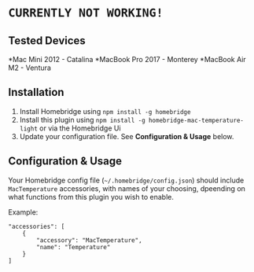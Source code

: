 # `CURRENTLY NOT WORKING!`

## Tested Devices
*Mac Mini 2012 - Catalina
*MacBook Pro 2017 - Monterey
*MacBook Air M2 - Ventura

## Installation

1. Install Homebridge using `npm install -g homebridge`
2. Install this plugin using `npm install -g homebridge-mac-temperature-light` or via the Homebridge Ui
3. Update your configuration file. See **Configuration & Usage** below.

## Configuration & Usage
Your Homebridge config file (`~/.homebridge/config.json`) should include `MacTemperature` accessories, with names of your choosing, dpeending on what functions from this plugin you wish to enable.

Example:
```
"accessories": [
    {
        "accessory": "MacTemperature",
        "name": "Temperature"
    }
]
```
